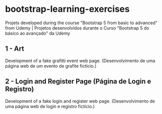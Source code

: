 # bootstrap-learning-exercises
Projets developed during the course "Bootstrap 5 from basic to advanced" from Udemy | Projetos desenvolvidos durante o Curso "Bootstrap 5 do básico ao avançado" da Udemy 

## 1 - Art
Development of a fake grafitti event web page.
(Desenvolvimento de uma página web de um evento de grafite fictício.)

## 2 - Login and Register Page (Página de Login e Registro)
Development of a fake login and register web page.
(Desenvolvimento de uma página web de login e registro fictício.)
